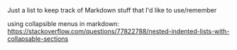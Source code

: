 Just a list to keep track of Markdown stuff that I'd like to use/remember

using collapsible menus in markdown: https://stackoverflow.com/questions/77822788/nested-indented-lists-with-collapsable-sections

